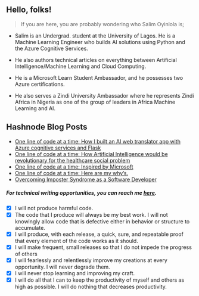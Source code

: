 ## Hello, folks!

> If you are here, you are probably wondering who Salim Oyinlola is; 

- Salim is an Undergrad. student at the University of Lagos. He is a Machine Learning Engineer who builds AI solutions using Python and the Azure Cognitive Services. 

- He also authors technical articles on everything between Artificial Intelligence/Machine Learning and Cloud Computing. 

- He is a Microsoft Learn Student Ambassador, and he possesses two Azure certifications.

- He also serves a Zindi University Ambassador where he represents Zindi Africa in Nigeria as one of the group of leaders in Africa Machine Learning and AI. 
 


## Hashnode Blog Posts
<!-- HASHNODE:START -->
- [One line of code at a time: How I built an AI web translator app with Azure cognitive services and Flask](https://salimcodes.hashnode.dev/one-line-of-code-at-a-time-how-i-built-an-ai-web-translator-app-with-azure-cognitive-services-and-flask)
- [One line of code at a time: How Artificial Intelligence would be revolutionary for the healthcare social problem](https://salimcodes.hashnode.dev/one-line-of-code-at-a-time-how-artificial-intelligence-would-be-revolutionary-for-the-healthcare-social-problem)
- [One line of code at a time: Inspired by Microsoft](https://salimcodes.hashnode.dev/one-line-of-code-at-a-time-inspired-by-microsoft)
- [One line of code at a time: Here are my why’s.](https://salimcodes.hashnode.dev/one-line-of-code-at-a-time-here-are-my-whys)
- [Overcoming Imposter Syndrome as a Software Developer](https://salimcodes.hashnode.dev/overcoming-imposter-syndrome-as-a-software-developer)
<!-- HASHNODE:END -->

##### For technical writing opportunities, you can reach me [here](mailto:salimoyinlola@gmail.com). 


- [x] I will not produce harmful code.
- [x] The code that I produce will always be my best work. I will not knowingly allow code that is defective either in behavior or structure to accumulate. 
- [x] I will produce, with each release, a quick, sure, and repeatable proof that every element of the code works as it should. 
- [x] I will make frequent, small releases so that I do not impede the progress of others
- [x] I will fearlessly and relentlessly improve my creations at every opportunity. I will never degrade them.
- [x] I will never stop learning and improving my craft.   
- [x] I will do all that I can to keep the productivity of myself and others as high as possible. I will do nothing that decreases productivity.
